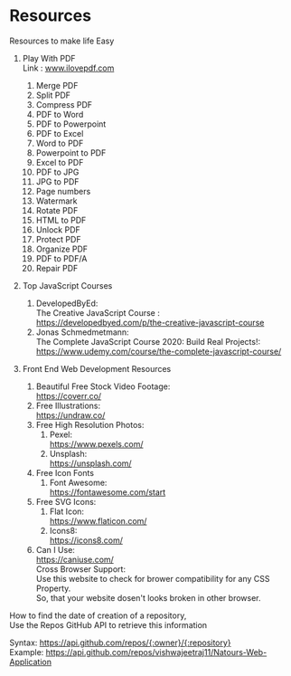 # Resources
Resources to make life Easy

1. Play With PDF  
    Link : www.ilovepdf.com
    1. Merge PDF
    2. Split PDF
    3. Compress PDF
    4. PDF to Word
    5. PDF to Powerpoint
    6. PDF to Excel
    7. Word to PDF
    8. Powerpoint to PDF
    9. Excel to PDF
    10. PDF to JPG
    11. JPG to PDF
    12. Page numbers
    13. Watermark
    14. Rotate PDF
    15. HTML to PDF
    16. Unlock PDF
    17. Protect PDF
    18. Organize PDF
    19. PDF to PDF/A
    20. Repair PDF

2. Top JavaScript Courses
    1. DevelopedByEd:  
            The Creative JavaScript Course :   
            https://developedbyed.com/p/the-creative-javascript-course
    2. Jonas Schmedmetmann:  
            The Complete JavaScript Course 2020: Build Real Projects!:   
            https://www.udemy.com/course/the-complete-javascript-course/
            
           
3. Front End Web Development Resources
    1. Beautiful Free Stock Video Footage:   
        https://coverr.co/  
    2. Free Illustrations:  
        https://undraw.co/
    3. Free High Resolution Photos:  
        1. Pexel:  
            https://www.pexels.com/  
        2. Unsplash:  
            https://unsplash.com/  
    4. Free Icon Fonts
        1. Font Awesome:     
            https://fontawesome.com/start    
    5.  Free SVG Icons:    
        1. Flat Icon:     
              https://www.flaticon.com/    
        2. Icons8:   
              https://icons8.com/
    6. Can I Use:  
        https://caniuse.com/  
        Cross Browser Support:  
        Use this website to check for brower compatibility for any CSS Property.   
        So,  that your website dosen't looks broken in other browser. 
     
How to find the date of creation of a repository,   
Use the Repos GitHub API to retrieve this information  

Syntax: https://api.github.com/repos/{:owner}/{:repository}  
Example: https://api.github.com/repos/vishwajeetraj11/Natours-Web-Application        

